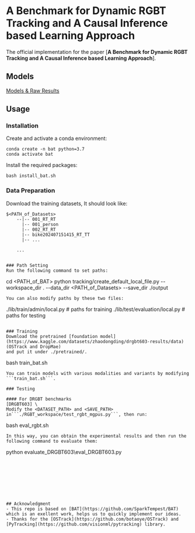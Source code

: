# A Benchmark for Dynamic RGBT Tracking and A Causal Inference based Learning Approach
The official implementation for the paper [**A Benchmark for Dynamic RGBT Tracking and A Causal Inference based Learning Approach**].



## Models

[Models & Raw Results](https://www.kaggle.com/datasets/zhaodongding/drgbt603-results/data)



## Usage
### Installation
Create and activate a conda environment:
```
conda create -n bat python=3.7
conda activate bat
```
Install the required packages:
```
bash install_bat.sh
```

### Data Preparation
Download the training datasets, It should look like:
```
$<PATH_of_Datasets>
    --|-- 001_RT_RT
      |-- 001_person
      |-- 002_RT_RT
      |-- bike202407151415_RT_TT
      |-- ...
```
        ...

```

### Path Setting
Run the following command to set paths:
```
cd <PATH_of_BAT>
python tracking/create_default_local_file.py --workspace_dir . --data_dir <PATH_of_Datasets> --save_dir ./output
```
You can also modify paths by these two files:
```
./lib/train/admin/local.py  # paths for training
./lib/test/evaluation/local.py  # paths for testing
```

### Training
Dowmload the pretrained [foundation model](https://www.kaggle.com/datasets/zhaodongding/drgbt603-results/data) (OSTrack and DropMae)
and put it under ./pretrained/.
```
bash train_bat.sh
```
You can train models with various modalities and variants by modifying ```train_bat.sh```.

### Testing

#### For DRGBT benchmarks
[DRGBT603] \
Modify the <DATASET_PATH> and <SAVE_PATH> in```./RGBT_workspace/test_rgbt_mgpus.py```, then run:
```
bash eval_rgbt.sh
```
In this way, you can obtain the experimental results and then run the following command to evaluate them:
```
python evaluate_DRGBT603\eval_DRGBT603.py
```








## Acknowledgment
- This repo is based on [BAT](https://github.com/SparkTempest/BAT) which is an exellent work, helps us to quickly implement our ideas.
- Thanks for the [OSTrack](https://github.com/botaoye/OSTrack) and [PyTracking](https://github.com/visionml/pytracking) library.

